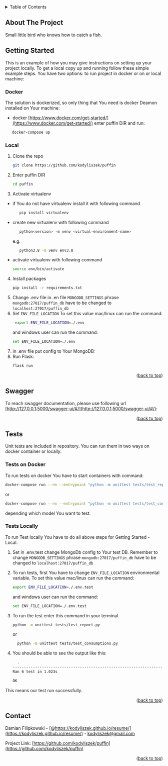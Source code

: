 <!-- TABLE OF CONTENTS -->
<details>
  <summary>Table of Contents</summary>
  <ol>
    <li>
      <a href="#about-the-project">About The Project</a>
    </li>
    <li>
      <a href="#getting-started">Getting Started</a>
      <ul>
        <li><a href="#docker">Docker</a></li>
        <li><a href="#local">Local</a></li>
      </ul>
    </li>
    <li><a href="#swagger">Swagger</a></li>
    <li><a href="#tests">Tests</a></li>
    <li><a href="#contact">Contact</a></li>

  </ol>
</details>



<!-- ABOUT THE PROJECT -->
## About The Project


Small little bird who knows how to catch a fish.




<!-- GETTING STARTED -->
## Getting Started

This is an example of how you may give instructions on setting up your project locally.
To get a local copy up and running follow these simple example steps. You have two options: to run project in docker or on or local machine:


### Docker

The solution is dockerized, so only thing that You need is docker Deamon installed on Your machine:
* docker [https://www.docker.com/get-started/](https://www.docker.com/get-started/)
enter puffin DIR and run:
```sh
   docker-compose up
   ```


### Local

1. Clone the repo
   ```sh
   git clone https://github.com/kodyliszek/puffin
   ```
2. Enter puffin DIR
   ```sh
   cd puffin
   ```
3. Activate virtualenv
 - if You do not have virtualenv install it with following command 
   ```sh
      pip install virtualenv
      ```
 - create new virtualenv with following command 
   ```sh
      python<version> -m venv <virtual-environment-name>
      ```
   e.g.
   ```sh
      python3.8 -m venv env3.8
      ```
 - activate virtualenv with following command 
    ```sh
    source env/bin/activate
    ```
4. Install  packages
   ```sh
   pip install -r requirements.txt
   ```
5. Change .env file in .en file `MONGODB_SETTINGS` phrase `mongodb:27017/puffin_db` have to be changed to `localhost:27017/puffin_db`
6. Set `ENV_FILE_LOCATION`
   To set this value mac/linux can run the command:
   ```sh
    export ENV_FILE_LOCATION=./.env
   ```
   and windows user can run the command:
      ```sh
    set ENV_FILE_LOCATION=./.env
   ```
7. in .env file put config to Your MongoDB:
8. Run Flask:
   ```sh
   flask run
   ```
<p align="right">(<a href="#readme-top">back to top</a>)</p>




<!-- Swagger -->
## Swagger

To reach swagger documentation, please use following url [http://127.0.0.1:5000/swagger-ui/#/](http://127.0.0.1:5000/swagger-ui/#/):

<p align="right">(<a href="#readme-top">back to top</a>)</p>



<!-- TESTS -->
## Tests
Unit tests are included in repository. You can run them in two ways on docker container or locally:
### Tests on Docker
To run tests on docker You have to start containers with command:
   ```sh
   docker-compose run --rm --entrypoint "python -m unittest tests/test_reports.py" test
   ```
or
   ```sh
   docker-compose run --rm --entrypoint "python -m unittest tests/test_consumptions.py" test
   ```
depending which model You want to test.

### Tests Locally
To run Test locally You have to do all above steps for Getting Started - Local.

1. Set in .env.test change MongoDb config to Your test DB. Remember to change `MONGODB_SETTINGS` phrase `mongodb:27017/puffin_db` have to be changed to `localhost:27017/puffin_db`

2. To run tests, first You have to change `ENV_FILE_LOCATION` environmental variable.
To set this value mac/linux can run the command:
   ```sh
   export ENV_FILE_LOCATION=./.env.test
   ```
   and windows user can run the command:
   ```sh
   set ENV_FILE_LOCATION=./.env.test
   ```
3. To run the test enter this command in your terminal.
   ```sh
   python -m unittest tests/test_report.py
   ```
   or 

    ```sh
      python -m unittest tests/test_consumptions.py
      ```
4. You should be able to see the output like this:
    ```sh
      .
   ----------------------------------------------------------------------
   Ran 6 test in 1.023s
   
   OK
      ```
This means our test run successfully.
<p align="right">(<a href="#readme-top">back to top</a>)</p>



<!-- CONTACT -->
## Contact

Damian Filipkowski - [@https://kodyliszek.github.io/resume/](https://kodyliszek.github.io/resume/) - kodyliszek@gmail.com

Project Link: [https://github.com/kodyliszek/puffin](https://github.com/kodyliszek/puffin)

<p align="right">(<a href="#readme-top">back to top</a>)</p>

